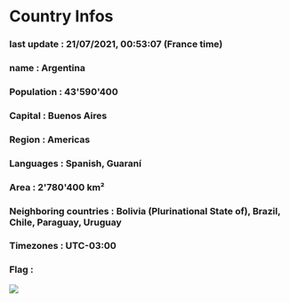 # Country  Infos
### last update : 21/07/2021, 00:53:07 (France time)

### name : Argentina
### Population : 43'590'400
### Capital : Buenos Aires
### Region : Americas
### Languages : Spanish, Guaraní
### Area : 2'780'400 km²
### Neighboring countries : Bolivia (Plurinational State of), Brazil, Chile, Paraguay, Uruguay
### Timezones : UTC-03:00

### Flag :
![](https://restcountries.eu/data/arg.svg)